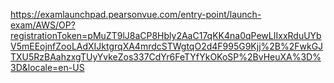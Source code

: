 https://examlaunchpad.pearsonvue.com/entry-point/launch-exam/AWS/OP?registrationToken=pMuZT9lJ8aCP8Hbly2AaC17qKK4na0qPewLIIxxRduUYbV5mEEojnfZooLAdXIJktgrqXA4mrdcSTWgtqO2d4F995G9Kjj%2B%2FwkGJTXU5RzBAahzxgTUyYvkeZos337CdYr6FeTYfYkOKoSP%2BvHeuXA%3D%3D&locale=en-US
